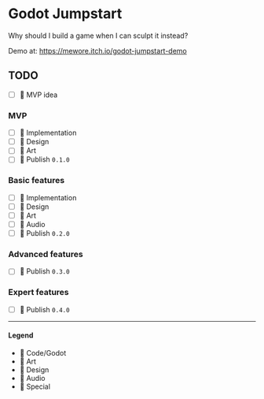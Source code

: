# Godot Jumpstart
Why should I build a game when I can sculpt it instead?

Demo at: https://mewore.itch.io/godot-jumpstart-demo

## TODO

- [ ] 💚 MVP idea

### MVP

- [ ] 💙 Implementation
- [ ] 💚 Design
- [ ] 💜 Art
- [ ] 💟 Publish `0.1.0`

### Basic features

- [ ] 💙 Implementation
- [ ] 💚 Design
- [ ] 💜 Art
- [ ] 💛 Audio
- [ ] 💟 Publish `0.2.0`

### Advanced features

- [ ] 💟 Publish `0.3.0`

### Expert features
- [ ] 💟 Publish `0.4.0`

---

#### Legend

- 💙 Code/Godot
- 💜 Art
- 💚 Design
- 💛 Audio
- 💟 Special
